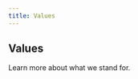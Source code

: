 ```yaml
---
title: Values
---
```


<section class="hero pb-5">
    <div class="container">
        <div class="row text-center justify-content-center">
            <div class="col-md-6">
				<h1>Values</h1>
				<p class="intro-para">Learn more about what we stand for.</p>
			</div>
        </div>
    </div>
</section>